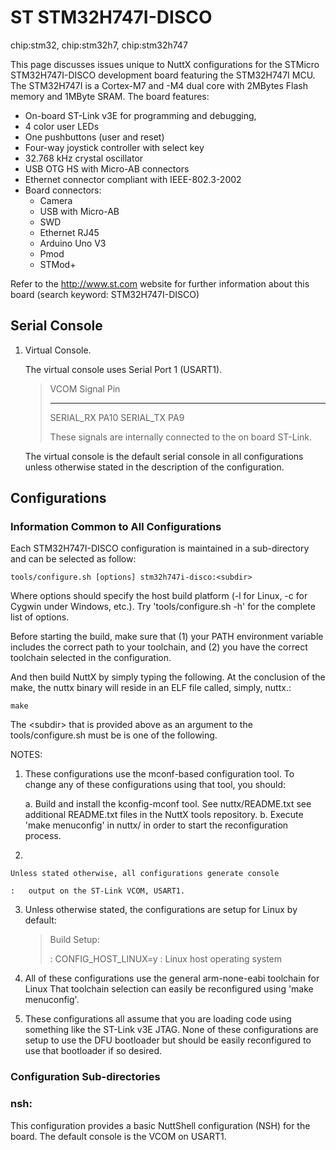 ST STM32H747I-DISCO
===================

chip:stm32, chip:stm32h7, chip:stm32h747

This page discusses issues unique to NuttX configurations for the
STMicro STM32H747I-DISCO development board featuring the STM32H747I MCU.
The STM32H747I is a Cortex-M7 and -M4 dual core with 2MBytes Flash
memory and 1MByte SRAM. The board features:

-   On-board ST-Link v3E for programming and debugging,
-   4 color user LEDs
-   One pushbuttons (user and reset)
-   Four-way joystick controller with select key
-   32.768 kHz crystal oscillator
-   USB OTG HS with Micro-AB connectors
-   Ethernet connector compliant with IEEE-802.3-2002
-   Board connectors:
    -   Camera
    -   USB with Micro-AB
    -   SWD
    -   Ethernet RJ45
    -   Arduino Uno V3
    -   Pmod
    -   STMod+

Refer to the <http://www.st.com> website for further information about
this board (search keyword: STM32H747I-DISCO)

Serial Console
--------------

1.  Virtual Console.

    The virtual console uses Serial Port 1 (USART1).

    >   VCOM Signal   Pin
    >   ------------- ------
    >   SERIAL\_RX    PA10
    >   SERIAL\_TX    PA9
    >
    > These signals are internally connected to the on board ST-Link.

    The virtual console is the default serial console in all
    configurations unless otherwise stated in the description of the
    configuration.

Configurations
--------------

### Information Common to All Configurations

Each STM32H747I-DISCO configuration is maintained in a sub-directory and
can be selected as follow:

    tools/configure.sh [options] stm32h747i-disco:<subdir>

Where options should specify the host build platform (-l for Linux, -c
for Cygwin under Windows, etc.). Try \'tools/configure.sh -h\' for the
complete list of options.

Before starting the build, make sure that (1) your PATH environment
variable includes the correct path to your toolchain, and (2) you have
the correct toolchain selected in the configuration.

And then build NuttX by simply typing the following. At the conclusion
of the make, the nuttx binary will reside in an ELF file called, simply,
nuttx.:

    make

The \<subdir\> that is provided above as an argument to the
tools/configure.sh must be is one of the following.

NOTES:

1.  These configurations use the mconf-based configuration tool. To
    change any of these configurations using that tool, you should:

    a.  Build and install the kconfig-mconf tool. See nuttx/README.txt
        see additional README.txt files in the NuttX tools repository.
    b.  Execute \'make menuconfig\' in nuttx/ in order to start the
        reconfiguration process.

2.  

    Unless stated otherwise, all configurations generate console

    :   output on the ST-Link VCOM, USART1.

3.  Unless otherwise stated, the configurations are setup for Linux by
    default:

    > Build Setup:
    >
    > :   CONFIG\_HOST\_LINUX=y : Linux host operating system

4.  All of these configurations use the general arm-none-eabi toolchain
    for Linux That toolchain selection can easily be reconfigured using
    \'make menuconfig\'.

5.  These configurations all assume that you are loading code using
    something like the ST-Link v3E JTAG. None of these configurations
    are setup to use the DFU bootloader but should be easily
    reconfigured to use that bootloader if so desired.

### Configuration Sub-directories

### nsh:

This configuration provides a basic NuttShell configuration (NSH) for
the board. The default console is the VCOM on USART1.
